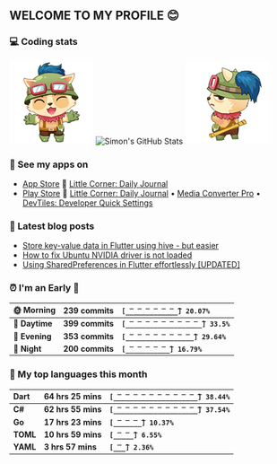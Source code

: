 ## WELCOME TO MY PROFILE 😊

### 💻 Coding stats

![](https://raw.githubusercontent.com/simonpham/simonpham/master/assets/images/5kiur.gif) ![Simon's GitHub Stats](https://github-readme-stats-obu2qdcs2.vercel.app/api?username=simonpham) ![](https://raw.githubusercontent.com/simonpham/simonpham/master/assets/images/6kiur.gif)

### 📱 See my apps on

- [App Store](https://apps.apple.com/ge/developer/cuong-pham/id1633011944) 🍎 [Little Corner: Daily Journal](https://apps.apple.com/ge/app/little-corner-daily-journal/id1633011942)
- [Play Store](https://play.google.com/store/apps/dev?id=8748015601074315583) 🤖 [Little Corner: Daily Journal](https://play.google.com/store/apps/details?id=com.github.simonpham.littlecorner) • [Media Converter Pro](https://play.google.com/store/apps/details?id=com.github.khangnt.mcp) • [DevTiles: Developer Quick Settings](https://play.google.com/store/apps/details?id=com.github.simonpham.devtiles)

### 📘 Latest blog posts

<!-- BLOG-POST-LIST:START -->
- [Store key-value data in Flutter using hive - but easier](https://dev.to/simonpham/store-key-value-data-in-flutter-using-hive-but-easier-4n0n)
- [How to fix Ubuntu NVIDIA driver is not loaded](https://dev.to/simonpham/how-to-fix-ubuntu-nvidia-driver-is-not-loaded-2ipp)
- [Using SharedPreferences in Flutter effortlessly [UPDATED]](https://dev.to/simonpham/using-sharedpreferences-in-flutter-effortlessly-3e29)
<!-- BLOG-POST-LIST:END -->

<!--START_SECTION:waka-->
### ⏰ I'm an Early 🐤


|**🌞 Morning**|**239 commits**|**`[̲̅_̲̅_̲̅_̲̅_̲̅_̲̅_̲̅] 20.07%`**| 
|:-|:-|:-| 
|**🌆 Daytime**|**399 commits**|**`[̲̅_̲̅_̲̅_̲̅_̲̅_̲̅_̲̅_̲̅_̲̅_̲̅] 33.5%`**| 
|**🌃 Evening**|**353 commits**|**`[̲̅_̲̅_̲̅_̲̅_̲̅_̲̅_̲̅_̲̅_̲̅] 29.64%`**| 
|**🌙 Night**|**200 commits**|**`[̲̅_̲̅_̲̅_̲̅_̲̅_̲̅] 16.79%`**|



### 💬  My top languages this month 


|**Dart**|**64 hrs 25 mins**|**`[̲̅_̲̅_̲̅_̲̅_̲̅_̲̅_̲̅_̲̅_̲̅_̲̅_̲̅] 38.44%`**| 
|:-|:-|:-| 
|**C#**|**62 hrs 55 mins**|**`[̲̅_̲̅_̲̅_̲̅_̲̅_̲̅_̲̅_̲̅_̲̅_̲̅_̲̅] 37.54%`**| 
|**Go**|**17 hrs 23 mins**|**`[̲̅_̲̅_̲̅_̲̅] 10.37%`**| 
|**TOML**|**10 hrs 59 mins**|**`[̲̅_̲̅_̲̅] 6.55%`**| 
|**YAML**|**3 hrs 57 mins**|**`[̲̅_̲̅] 2.36%`**|




<!--END_SECTION:waka-->
